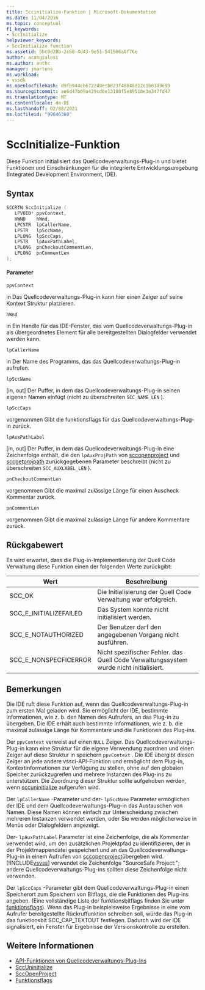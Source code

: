 ```yaml
---
title: Sccinitialize-Funktion | Microsoft-Dokumentation
ms.date: 11/04/2016
ms.topic: conceptual
f1_keywords:
- SccInitialize
helpviewer_keywords:
- SccInitialize function
ms.assetid: 5bc0d28b-2c68-4d43-9e51-541506a8f76e
author: acangialosi
ms.author: anthc
manager: jmartens
ms.workload:
- vssdk
ms.openlocfilehash: d9fb944cb672249ecb823f48048d12c1b61d9e99
ms.sourcegitcommit: ae6d47b09a439cd0e13180f5e89510e3e347fd47
ms.translationtype: MT
ms.contentlocale: de-DE
ms.lasthandoff: 02/08/2021
ms.locfileid: "99846360"
---
```

# <a name="sccinitialize-function"></a>SccInitialize-Funktion
Diese Funktion initialisiert das Quellcodeverwaltungs-Plug-in und bietet Funktionen und Einschränkungen für die integrierte Entwicklungsumgebung (Integrated Development Environment, IDE).

## <a name="syntax"></a>Syntax

```cpp
SCCRTN SccInitialize (
   LPVOID* ppvContext,
   HWND    hWnd,
   LPCSTR  lpCallerName,
   LPSTR   lpSccName,
   LPLONG  lpSccCaps,
   LPSTR   lpAuxPathLabel,
   LPLONG  pnCheckoutCommentLen,
   LPLONG  pnCommentLen
);
```

#### <a name="parameters"></a>Parameter
 `ppvContext`

in Das Quellcodeverwaltungs-Plug-in kann hier einen Zeiger auf seine Kontext Struktur platzieren.

 `hWnd`

in Ein Handle für das IDE-Fenster, das vom Quellcodeverwaltungs-Plug-in als übergeordnetes Element für alle bereitgestellten Dialogfelder verwendet werden kann.

 `lpCallerName`

in Der Name des Programms, das das Quellcodeverwaltungs-Plug-in aufrufen.

 `lpSccName`

[in, out] Der Puffer, in dem das Quellcodeverwaltungs-Plug-in seinen eigenen Namen einfügt (nicht zu überschreiten `SCC_NAME_LEN` ).

 `lpSccCaps`

vorgenommen Gibt die funktionsflags für das Quellcodeverwaltungs-Plug-in zurück.

 `lpAuxPathLabel`

[in, out] Der Puffer, in dem das Quellcodeverwaltungs-Plug-in eine Zeichenfolge enthält, die den `lpAuxProjPath` von [sccopenproject](../extensibility/sccopenproject-function.md) und [sccgetprojpath](../extensibility/sccgetprojpath-function.md) zurückgegebenen Parameter beschreibt (nicht zu überschreiten `SCC_AUXLABEL_LEN` ).

 `pnCheckoutCommentLen`

vorgenommen Gibt die maximal zulässige Länge für einen Auscheck Kommentar zurück.

 `pnCommentLen`

vorgenommen Gibt die maximal zulässige Länge für andere Kommentare zurück.

## <a name="return-value"></a>Rückgabewert
 Es wird erwartet, dass die Plug-in-Implementierung der Quell Code Verwaltung diese Funktion einen der folgenden Werte zurückgibt:

|Wert|Beschreibung|
|-----------|-----------------|
|SCC_OK|Die Initialisierung der Quell Code Verwaltung war erfolgreich.|
|SCC_E_INITIALIZEFAILED|Das System konnte nicht initialisiert werden.|
|SCC_E_NOTAUTHORIZED|Der Benutzer darf den angegebenen Vorgang nicht ausführen.|
|SCC_E_NONSPECFICERROR|Nicht spezifischer Fehler. das Quell Code Verwaltungssystem wurde nicht initialisiert.|

## <a name="remarks"></a>Bemerkungen
 Die IDE ruft diese Funktion auf, wenn das Quellcodeverwaltungs-Plug-in zum ersten Mal geladen wird. Sie ermöglicht der IDE, bestimmte Informationen, wie z. b. den Namen des Aufrufers, an das Plug-in zu übergeben. Die IDE erhält auch bestimmte Informationen, wie z. b. die maximal zulässige Länge für Kommentare und die Funktionen des Plug-ins.

 Der `ppvContext` verweist auf einen `NULL` Zeiger. Das Quellcodeverwaltungs-Plug-in kann eine Struktur für die eigene Verwendung zuordnen und einen Zeiger auf diese Struktur in speichern `ppvContext` . Die IDE übergibt diesen Zeiger an jede andere vssci-API-Funktion und ermöglicht dem Plug-in, Kontextinformationen zur Verfügung zu stellen, ohne auf den globalen Speicher zurückzugreifen und mehrere Instanzen des Plug-ins zu unterstützen. Die Zuordnung dieser Struktur sollte aufgehoben werden, wenn [sccuninitialize](../extensibility/sccuninitialize-function.md) aufgerufen wird.

 Der `lpCallerName` -Parameter und der- `lpSccName` Parameter ermöglichen der IDE und dem Quellcodeverwaltungs-Plug-in das Austauschen von Namen. Diese Namen können einfach zur Unterscheidung zwischen mehreren Instanzen verwendet werden, oder Sie werden möglicherweise in Menüs oder Dialogfeldern angezeigt.

 Der- `lpAuxPathLabel` Parameter ist eine Zeichenfolge, die als Kommentar verwendet wird, um den zusätzlichen Projektpfad zu identifizieren, der in der Projektmappendatei gespeichert und an das Quellcodeverwaltungs-Plug-in in einem Aufrufen von [sccopenproject](../extensibility/sccopenproject-function.md)übergeben wird. [!INCLUDE[vsvss](../extensibility/includes/vsvss_md.md)] verwendet die Zeichenfolge "SourceSafe Project:"; andere Quellcodeverwaltungs-Plug-ins sollten diese Zeichenfolge nicht verwenden.

 Der `lpSccCaps` -Parameter gibt dem Quellcodeverwaltungs-Plug-in einen Speicherort zum Speichern von Bitflags, die die Funktionen des Plug-ins angeben. (Eine vollständige Liste der funktionsbitflags finden Sie unter [funktionsflags](../extensibility/capability-flags.md)). Wenn das Plug-in beispielsweise Ergebnisse in eine vom Aufrufer bereitgestellte Rückruffunktion schreiben soll, würde das Plug-in das funktionsbit SCC_CAP_TEXTOUT festlegen. Dadurch wird der IDE signalisiert, ein Fenster für Ergebnisse der Versionskontrolle zu erstellen.

## <a name="see-also"></a>Weitere Informationen
- [API-Funktionen von Quellcodeverwaltungs-Plug-Ins](../extensibility/source-control-plug-in-api-functions.md)
- [SccUninitialize](../extensibility/sccuninitialize-function.md)
- [SccOpenProject](../extensibility/sccopenproject-function.md)
- [Funktionsflags](../extensibility/capability-flags.md)
